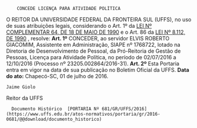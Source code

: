         CONCEDE LICENÇA PARA ATIVIDADE POLÍTICA  

 O REITOR DA UNIVERSIDADE FEDERAL DA FRONTEIRA SUL (UFFS), no uso de suas atribuições legais, considerando o Art. 1º da [LEI Nº COMPLEMENTAR 64, DE 18 DE MAIO DE 1990](http://www.planalto.gov.br/ccivil_03/leis/LCP/Lcp64.htm)  e o Art. 86 da [LEI Nº 8.112, DE 1990](http://www.planalto.gov.br/CCivil_03/Leis/L8112cons.htm)  , resolve:   **Art. 1º** CONCEDER, ao servidor ELVIS ROBERTO GIACOMIM, Assistente em Administração, SIAPE nº 1768722, lotado na Diretoria de Desenvolvimento de Pessoal, da Pró-Reitoria de Gestão de Pessoas, Licença para Atividade Política, no período de 02/07/2016 a 12/10/2016 (Processo nº 23205.002864/2016-31).   **Art. 2º** Esta Portaria entra em vigor na data de sua publicação no Boletim Oficial da UFFS.      **Data do ato:** Chapecó-SC, 01 de julho de 2016.   
 

    Jaime Giolo   
 Reitor da UFFS 

      Documento Histórico  [PORTARIA Nº 681/GR/UFFS/2016](https://www.uffs.edu.br/atos-normativos/portaria/gr/2016-0681/@@download/documento_historico)     
      